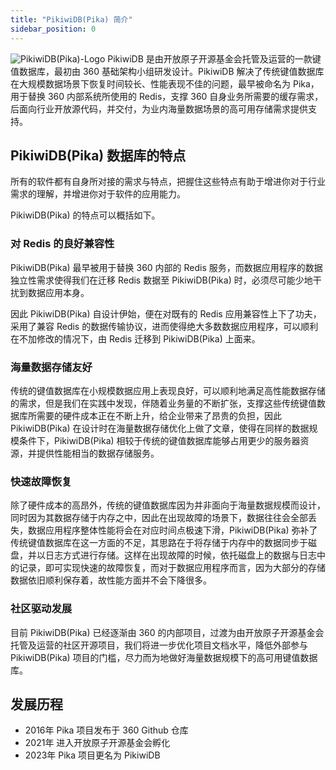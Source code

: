 ```yaml
---
title: "PikiwiDB(Pika) 简介"
sidebar_position: 0
---
```


![PikiwiDB(Pika)-Logo](PikiwiDB(Pika)-Logo.png)
PikiwiDB 是由开放原子开源基金会托管及运营的一款键值数据库，最初由 360 基础架构小组研发设计。PikiwiDB 解决了传统键值数据库在大规模数据场景下恢复时间较长、性能表现不佳的问题，最早被命名为 Pika，用于替换 360 内部系统所使用的 Redis，支撑 360 自身业务所需要的缓存需求，后面向行业开放源代码，并交付，为业内海量数据场景的高可用存储需求提供支持。

## PikiwiDB(Pika) 数据库的特点

所有的软件都有自身所对接的需求与特点，把握住这些特点有助于增进你对于行业需求的理解，并增进你对于软件的应用能力。

PikiwiDB(Pika) 的特点可以概括如下。

### 对 Redis 的良好兼容性

PikiwiDB(Pika) 最早被用于替换 360 内部的 Redis 服务，而数据应用程序的数据独立性需求使得我们在迁移 Redis 数据至 PikiwiDB(Pika) 时，必须尽可能少地干扰到数据应用本身。

因此 PikiwiDB(Pika) 自设计伊始，便在对既有的 Redis 应用兼容性上下了功夫，采用了兼容 Redis 的数据传输协议，进而使得绝大多数数据应用程序，可以顺利在不加修改的情况下，由 Redis 迁移到 PikiwiDB(Pika) 上面来。

### 海量数据存储友好

传统的键值数据库在小规模数据应用上表现良好，可以顺利地满足高性能数据存储的需求，但是我们在实践中发现，伴随着业务量的不断扩张，支撑这些传统键值数据库所需要的硬件成本正在不断上升，给企业带来了昂贵的负担，因此 PikiwiDB(Pika) 在设计时在海量数据存储优化上做了文章，使得在同样的数据规模条件下，PikiwiDB(Pika) 相较于传统的键值数据库能够占用更少的服务器资源，并提供性能相当的数据存储服务。

### 快速故障恢复

除了硬件成本的高昂外，传统的键值数据库因为并非面向于海量数据规模而设计，同时因为其数据存储于内存之中，因此在出现故障的场景下，数据往往会全部丢失，数据应用程序整体性能将会在对应时间点极速下滑，PikiwiDB(Pika) 弥补了传统键值数据库在这一方面的不足，其思路在于将存储于内存中的数据同步于磁盘，并以日志方式进行存储。这样在出现故障的时候，依托磁盘上的数据与日志中的记录，即可实现快速的故障恢复，而对于数据应用程序而言，因为大部分的存储数据依旧顺利保存着，故性能方面并不会下降很多。

### 社区驱动发展

目前 PikiwiDB(Pika) 已经逐渐由 360 的内部项目，过渡为由开放原子开源基金会托管及运营的社区开源项目，我们将进一步优化项目文档水平，降低外部参与 PikiwiDB(Pika) 项目的门槛，尽力而为地做好海量数据规模下的高可用键值数据库。

## 发展历程

+ 2016年 Pika 项目发布于 360 Github 仓库
+ 2021年 进入开放原子开源基金会孵化
+ 2023年 Pika 项目更名为 PikiwiDB
